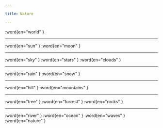 ```yaml
---

title: Nature

---
```


:word{en="world" }

--------------------------------------------------

:word{en="sun" }
:word{en="moon" }

--------------------------------------------------

:word{en="sky" }
:word{en="stars" }
:word{en="clouds" }

--------------------------------------------------

:word{en="rain" }
:word{en="snow" }

--------------------------------------------------

:word{en="hill" }
:word{en="mountains" }

--------------------------------------------------

:word{en="tree" }
:word{en="forrest" }
:word{en="rocks" }

--------------------------------------------------

:word{en="river" }
:word{en="ocean" }
:word{en="waves" }
:word{en="nature" }
